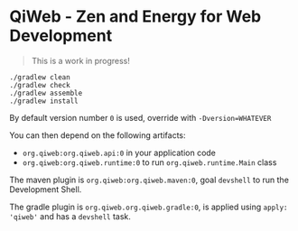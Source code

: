 # QiWeb - Zen and Energy for Web Development

> This is a work in progress!

    ./gradlew clean
    ./gradlew check
    ./gradlew assemble
    ./gradlew install

By default version number `0` is used, override with `-Dversion=WHATEVER`

You can then depend on the following artifacts:

- `org.qiweb:org.qiweb.api:0` in your application code
- `org.qiweb:org.qiweb.runtime:0` to run `org.qiweb.runtime.Main` class

The maven plugin is `org.qiweb:org.qiweb.maven:0`, goal `devshell` to run the Development Shell.

The gradle plugin is `org.qiweb.org.qiweb.gradle:0`, is applied using `apply: 'qiweb'` and has a `devshell` task.

